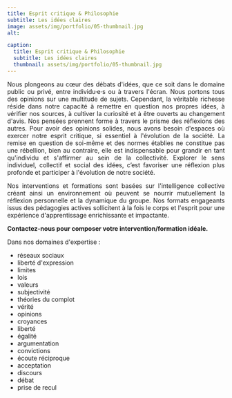 ```yaml
---
title: Esprit critique & Philosophie
subtitle: Les idées claires
image: assets/img/portfolio/05-thumbnail.jpg
alt: 

caption:
  title: Esprit critique & Philosophie
  subtitle: Les idées claires
  thumbnail: assets/img/portfolio/05-thumbnail.jpg
---
```


<p style="text-align: justify;">Nous plongeons au cœur des débats d'idées, que ce soit dans le domaine public ou privé, entre individu·e·s ou à travers l'écran. Nous portons tous des opinions sur une multitude de sujets. Cependant, la véritable richesse réside dans notre capacité à remettre en question nos propres idées, à vérifier nos sources, à cultiver la curiosité et à être ouverts au changement d'avis. Nos pensées prennent forme à travers le prisme des réflexions des autres. Pour avoir des opinions solides, nous avons besoin d'espaces où exercer notre esprit critique, si essentiel à l'évolution de la société. La remise en question de soi-même et des normes établies ne constitue pas une rébellion, bien au contraire, elle est indispensable pour grandir en tant qu'individu et s'affirmer au sein de la collectivité. Explorer le sens individuel, collectif et social des idées, c’est favoriser une réflexion plus profonde et participer à l'évolution de notre société.</p> 

<p style="text-align: justify;">Nos interventions et formations sont basées sur l'intelligence collective créant ainsi un environnement où peuvent se nourrir mutuellement la réflexion personnelle et la dynamique du groupe. Nos formats engageants issus des pédagogies actives sollicitent à la fois le corps et l'esprit pour une expérience d'apprentissage enrichissante et impactante.</p> 

**Contactez-nous pour composer votre intervention/formation idéale.**

<p style="text-align: left;">Dans nos domaines d'expertise :</p>

<ul class="left-align">
    <li>réseaux sociaux</li>
    <li>liberté d'expression</li>
    <li>limites</li>
    <li>lois</li>
    <li>valeurs</li>
    <li>subjectivité</li>
    <li>théories du complot</li>
    <li>vérité</li>
    <li>opinions</li>
    <li>croyances</li>
    <li>liberté</li>
    <li>égalité</li>
    <li>argumentation</li>
    <li>convictions</li>
    <li>écoute réciproque</li>
    <li>acceptation</li>
    <li>discours</li>
    <li>débat</li>
    <li>prise de recul</li>
</ul>
